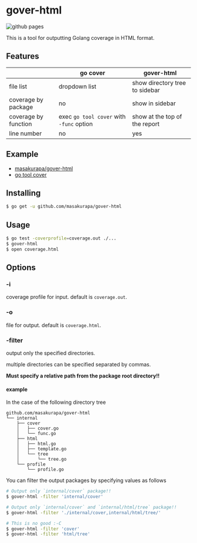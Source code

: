 # gover-html

![github pages](https://github.com/masakurapa/gover-html/workflows/github%20pages/badge.svg)

This is a tool for outputting Golang coverage in HTML format.

## Features

|   | go cover | gover-html|
|---|---|---|
| file list | dropdown list | show directory tree to sidebar |
| coverage by package | no | show in sidebar |
| coverage by function | exec `go tool cover` with `-func` option | show at the top of the report |
| line number | no | yes |

## Example
- [masakurapa/gover-html](https://masakurapa.github.io/gover-html/gover-html.html)
- [go tool cover](https://masakurapa.github.io/gover-html/go-tool-cover.html)

## Installing

```sh
$ go get -u github.com/masakurapa/gover-html
```

## Usage

```sh
$ go test -coverprofile=coverage.out ./...
$ gover-html
$ open coverage.html
```

## Options
### -i
coverage profile for input. default is `coverage.out`.

### -o
file for output. default is `coverage.html`.

### -filter
output only the specified directories.

multiple directories can be specified separated by commas.

**Must specify a relative path from the package root directory!!**

#### example
In the case of the following directory tree

```
github.com/masakurapa/gover-html
└── internal
    ├── cover
    │   ├── cover.go
    │   └── func.go
    ├── html
    │   ├── html.go
    │   ├── template.go
    │   └── tree
    │       └── tree.go
    └── profile
        └── profile.go
```

You can filter the output packages by specifying values as follows

```sh
# Output only `internal/cover` package!!
$ gover-html -filter 'internal/cover'

# Output only `internal/cover` and `internal/html/tree` package!!
$ gover-html -filter './internal/cover,internal/html/tree/'

# This is no good :-C
$ gover-html -filter 'cover'
$ gover-html -filter 'html/tree'
```
